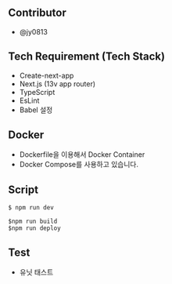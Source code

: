 ## Contributor

- @jy0813

## Tech Requirement (Tech Stack)

- Create-next-app
- Next.js (13v app router)
- TypeScript
- EsLint
- Babel 설정

## Docker

- Dockerfile을 이용해서 Docker Container
- Docker Compose를 사용하고 있습니다.

## Script

```
$ npm run dev
```

```
$npm run build
$npm run deploy
```

## Test

- 유닛 태스트
